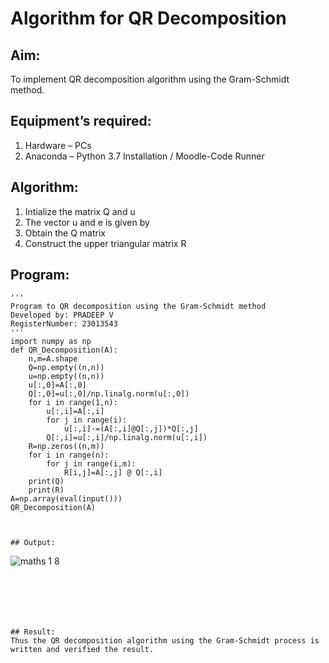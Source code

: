 # Algorithm for QR Decomposition
## Aim:
To implement QR decomposition algorithm using the Gram-Schmidt method.
## Equipment’s required:
1.	Hardware – PCs
2.	Anaconda – Python 3.7 Installation / Moodle-Code Runner
## Algorithm:
1.	Intialize the matrix Q and u
2.	The vector u and e is given by
3.	Obtain the Q matrix   
4.	Construct the upper triangular matrix R
  


## Program:
```
''' 
Program to QR decomposition using the Gram-Schmidt method
Developed by: PRADEEP V
RegisterNumber: 23013543
'''
import numpy as np
def QR_Decomposition(A):
    n,m=A.shape
    Q=np.empty((n,n))
    u=np.empty((n,n))
    u[:,0]=A[:,0]
    Q[:,0]=u[:,0]/np.linalg.norm(u[:,0])
    for i in range(1,n):
        u[:,i]=A[:,i]
        for j in range(i):
            u[:,i]-=(A[:,i]@Q[:,j])*Q[:,j]
        Q[:,i]=u[:,i]/np.linalg.norm(u[:,i])
    R=np.zeros((n,m))
    for i in range(n):
        for j in range(i,m):
            R[i,j]=A[:,j] @ Q[:,i]
    print(Q)
    print(R)
A=np.array(eval(input()))
QR_Decomposition(A)



## Output:
```
![maths 1 8](https://github.com/velupradeep/QRdecomposition/assets/150329341/00657de6-d915-4232-864e-3c6db28dc363)
```






## Result:
Thus the QR decomposition algorithm using the Gram-Schmidt process is written and verified the result.
